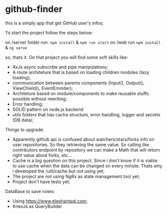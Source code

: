 # github-finder
this is a simply app that get GitHub user's infos;

To start the project follow the steps below:

on /server folder run: ```npm install``` & ```npm run start```
on /web run ```npm install``` & ```ng serve```

so, thats it. On that project you will find some soft skills like:

- RxJs async subscribe and pipe manipulations;
- A route architeture that is based on loading children modules (lazy loading);
- communication between parents components (Input(), Output(), ViewChield(), EventEmmiter);
- Architeture based on module/components to make reusable stuffs possible without rewriting;
- Error handling;
- SOLID pattern on node.js backend
- utils folders that has cache structure, error handling, logger and secrets (DB data);


Things to upgrade:

- Apparently github api is confused about watchers/stars/forks info on user repositories. 
  So they retrieving the same value. So calling like contributors endpoint by repository we can make a
  Math that will return right value about forks, etc...
- Cache is a big question on this project. 
  Since i don't know if it is viable to use cache when the data can be changed on every minute.
  Thats why i developed the /util/cache but not using yet;
- The project are not using NgRx as state management tool yet;
- Project don't have tests yet;

DataBase to save notes:

- Using https://www.elephantsql.com;
- KnexJs as QueryBuilder

